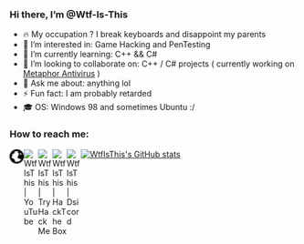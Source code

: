 ### Hi there, I’m @Wtf-Is-This
- 🔥 My occupation ? I break keyboards and disappoint my parents
- 👀 I’m interested in: Game Hacking and PenTesting
- 🌱 I’m currently learning: C++ && C#
- 💞️ I’m looking to collaborate on: C++ / C# projects ( currently working on [Metaphor Antivirus](https://github.com/Wtf-Is-This-x1337/Metaphor-Antivirus) )
- 💬 Ask me about: anything lol
- ⚡ Fun fact: I am probably retarded
- 🎓 OS: Windows 98 and sometimes Ubuntu :/

### How to reach me: 
[<img align="left" alt="WtfIsThis | Website" width="25px" src="https://raw.githubusercontent.com/iconic/open-iconic/master/svg/globe.svg" />][website]
[<img align="left" alt="WtfIsThis | YouTube" width="25px" src="https://cdn.jsdelivr.net/npm/simple-icons@v3/icons/youtube.svg" />][youtube]
[<img align="left" alt="WtfIsThis | TryHackMe" width="25px" src="https://cdn.jsdelivr.net/npm/simple-icons@v3/icons/twitter.svg" />][tryhackme]
[<img align="left" alt="WtfIsThis | HackTheBox" width="25px" src="https://api.iconify.design/simple-icons:hackthebox.svg" />][hackthebox]
[<img align="left" alt="WtfIsThis | Dsicord" width="25px" src="https://api.iconify.design/simple-icons:discord.svg" />][discord]                        
                                
                                          
[![WtfIsThis's GitHub stats](https://github-readme-stats.vercel.app/api?username=Wtf-Is-This-x1337)](https://github.com/anuraghazra/github-readme-stats)

[website]: https://WtfIsThis-portfolio.com
[youtube]: https://www.youtube.com/channel/UC_HV32JteVfGzYMtqkpH7Ng
[tryhackme]: https://tryhackme.com/p/WtfIsThis
[hackthebox]: https://app.hackthebox.eu/profile/620974
[discord]: http://discord.com
